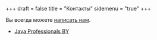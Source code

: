 +++
draft = false
title = "Контакты"
sidemenu = "true"
+++

Вы всегда можете <a href="mailto:java.professionalsby@gmail.com">написать нам</a>.

<ul class="fa-ul">
  <li>
    <a href="https://www.facebook.com/groups/535918699874448/" target="_blank"><i class="fa fa-facebook-square fa-lg"></i>Java Professionals BY</a>
  </li>
</ul>